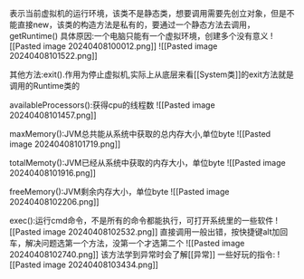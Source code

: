 表示当前虚拟机的运行环境，该类不是静态类，想要调用需要先创立对象，但是不能直接new，该类的构造方法是私有的，要通过一个静态方法去调用，getRuntime()
具体原因:一个电脑只能有一个虚拟环境，创建多个没有意义
![[Pasted image 20240408100012.png]] 
![[Pasted image 20240408101522.png]]


其他方法:exit().作用为停止虚拟机,实际上从底层来看[[System类]]的exit方法就是调用的Runtime类的

availableProcessors():获得cpu的线程数
![[Pasted image 20240408101457.png]]

maxMemory():JVM总共能从系统中获取的总内存大小,单位byte
![[Pasted image 20240408101719.png]]

totalMemoty():JVM已经从系统中获取的内存大小，单位byte
![[Pasted image 20240408101916.png]]

freeMemory():JVM剩余内存大小，单位byte
![[Pasted image 20240408102206.png]]

exec():运行cmd命令，不是所有的命令都能执行，可打开系统里的一些软件
![[Pasted image 20240408102532.png]]
直接调用一般出错，按快捷键alt加回车，解决问题选第一个方法，没第一个才选第二个
![[Pasted image 20240408102740.png]]
该方法学到异常时会了解[[异常]]
一些好玩的指令:
![[Pasted image 20240408103434.png]]


